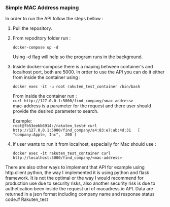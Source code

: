 ### Simple MAC Address maping 

In order to run the API follow the steps bellow :   
1. Pull the repository. 
2. From repoditory folder run : 
    ```
    docker-compose up -d
    ```
    Using -d flag will help so the program runs in the background.
3. Inside docker-compose there is a maping between container's and localhost port, both are 5000. In order to use the API you can do it either from inside the container using : 
    ```
    docker exec -it -u root rakuten_test_container /bin/bash
    ```
    From inside the container run :   
        ```
        curl http://127.0.0.1:5000/find_company/<mac-address>
        ```   
    mac-address is a parameter for the request and there user should provide the desired parameter to search.

    Example:   
        ```
        root@fb53eebb6914:/rakuten_test# curl http://127.0.0.1:5000/find_company/a4:83:e7:ab:4d:31  
        [
        "company:Apple, Inc", 
        200
        ]
        ```
4. If user wants to run it from localhost, especially for Mac should use : 
    ```
    docker exec -it rakuten_test_container curl http://localhost:5000/find_company/<mac-address>
    ```

There are also other ways to implement that API for example using http.client python, the way I implemented it is using python and flask framework. It is not the optimal or the way I would recommend for production use due to security risks, also another security risk is due to authetication been inside the request uri of macadress.io API. Data are returned in a json format including company name and response status code.# Rakuten_test
